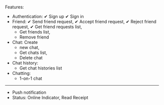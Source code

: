 Features:

- Authentication:
  ✔ Sign up
  ✔ Sign in
- Friend:
  ✔ Send friend request,
  ✔ Accept friend request,
  ✔ Reject friend request,
  ✔ Get friend requests list,
  - Get friends list,
  - Remove friend
- Chat: Create
  - new chat,
  - Get chats list,
  - Delete chat
- Chat history:
  - Get chat histories list
- Chatting:
  - 1-on-1 chat

---

- Push notification
- Status: Online Indicator, Read Receipt
